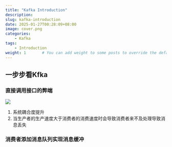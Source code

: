 ```yaml
---
title: "Kafka Introduction"
description: 
slug: kafka-introduction
date: 2025-01-27T00:28:09+08:00
image: cover.png
categories:
    - Kafka
tags:
    - Introduction
weight: 1       # You can add weight to some posts to override the default sorting (date descending)
---
```


## 一步步看Kfka

### 直接调用接口的弊端

![](kafka.drawio.svg)

  1. 系统耦合度提升
  2. 当生产者的生产速度大于消费者的消费速度时会导致消费者来不及处理导致消息丢失

### 消费者添加消息队列实现消息缓冲

    
